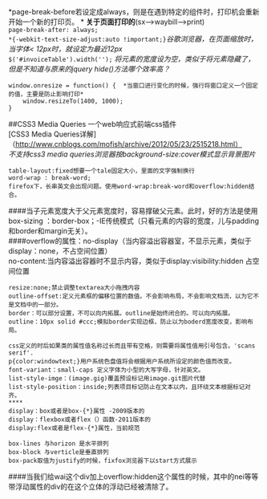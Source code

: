 *page-break-before若设定成always，则是在遇到特定的组件时，打印机会重新开始一个新的打印页。 * **关于页面打印的**(sx-->waybill-->print)  
    `page-break-after: always;`  
    `*{-webkit-text-size-adjust:auto !important;}`*谷歌浏览器，在页面缩放时，当字体< 12px时，就设定为最近12px*  
	`$('#invoiceTable').width('');` *将元素的宽度设为空，类似于将元素隐藏了，但是不知道与原来的jquery hide()方法哪个效率高？*  
	
	window.onresize = function() {  *当窗口进行变化的时候，强行将窗口定义一个固定的值，主要是防止影响打印*
		window.resizeTo(1400, 1000);
	}

##CSS3 Media Queries 一个web响应式前端css插件    
[CSS3 Media Queries详解]（http://www.cnblogs.com/mofish/archive/2012/05/23/2515218.html）  
*不支持css3 media queries浏览器按background-size:cover模式显示背景图片*

	table-layout:fixed想要一个tale固定大小，里面的文字强制换行 
	word-wrap : break-word;
	firefox下，长串英文会出现问题。使用word-wrap:break-word和overflow:hidden结合。

####当子元素宽度大于父元素宽度时，容易撑破父元素。此时，好的方法是使用box-sizing ：border-box；-IE传统模式（只看元素的内容的宽度，儿与padding和border和margin无关）。  
####overflow的属性：no-display（当内容溢出容器室，不显示元素，类似于display：none，不占空间位置）  
				  no-content:当内容溢出容器时不显示内容，类似于display:visibility:hidden 占空间位置
	
	resize:none;禁止调整textarea大小拖拽内容
	outline-offset:定义元素框的偏移位置的数值。不会影响布局，不会影响文档流，以为它不是文档中的一部分。
	border：可以部分设置，不可以向内拓展。outline是始终闭合的。可以向内拓展。
	outline：10px solid #ccc;模拟border实现边框，防止以为boderd宽度改变，影响布局。  
	
	css定义的时后如果类的属性值名称过长而且带有空格，则需要将属性值用引号包含。'scans serif'.
	p{color:windowtext;}用户系统色盘值将会根据用户系统所设定的颜色值而改变。  
	font-variant：small-caps 定义字体为小型的大写字母，针对英文。
	list-style-imge：(image.gig)覆盖预设标记用image.git图片代替
	list-style-position：inside;列表项目标记防止在文本以内，且环绕文本根据标记对齐。  
	****  
	display：box或者是box-{*}属性 -2009版本的
	display：flexbox或者flex（）函数-2011版本的
	display:flex或者是flex-{*}属性，当前规范
	
	box-lines 与horizon 是水平排列
	box-block 与verticle是垂直排列
	box-pack取值为justify的时候，fixfox浏览器下以start方式展示		
	
####当我们给wai这个div加上overflow:hidden这个属性的时候，其中的nei等等带浮动属性的div的在这个立体的浮动已经被清除了。
	
	
	
	
	
	
	
	
	
	
	
	
	
	
	
	
	
	
	
	
	
	
	
	
	
	
	
	
	
	
	
	
	
	
	
	
	
	
	
	
	
	
	
	
	
	
	
	
	
	
	
	
	
	
	
	
	
	
	
	
	
	
	
	
	
	
	
	
	
	
	
	
	
	
	
	
	
	
	
	
	
	
	
	
	
	
	
	
	
	
	
	
	
	
	
	
	
	
	
	
	
	
	
	
	
	
	
	
	
	
	
	
	
	
	
	
	
	
	
	
	
	
	
	
	
	
	
	
	
	
	
	
	
	
	
	
	
	
	
	
	
	
	
	
	
	
	
	
	
	
	
	
	
	
	
					
